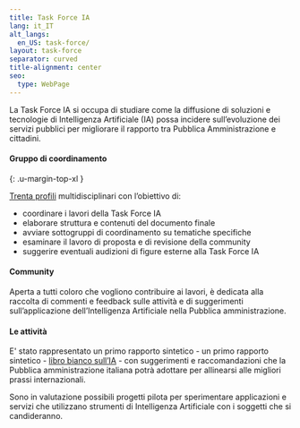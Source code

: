 ```yaml
---
title: Task Force IA
lang: it_IT
alt_langs:
  en_US: task-force/
layout: task-force
separator: curved
title-alignment: center
seo:
  type: WebPage
---
```

La Task Force IA si occupa di studiare come la diffusione di soluzioni e tecnologie di Intelligenza Artificiale (IA) possa incidere sull’evoluzione dei servizi pubblici per migliorare il rapporto tra Pubblica Amministrazione e cittadini.

#### Gruppo di coordinamento
{: .u-margin-top-xl }

[Trenta profili](#coordinamento) multidisciplinari con l’obiettivo di:

- coordinare i lavori della Task Force IA
- elaborare struttura e contenuti del documento finale
- avviare sottogruppi di coordinamento su tematiche specifiche
- esaminare il lavoro di proposta e di revisione della community
- suggerire eventuali audizioni di figure esterne alla Task Force IA

#### Community

Aperta a tutti coloro che vogliono contribuire ai lavori, è dedicata alla raccolta di commenti e feedback sulle attività e di suggerimenti sull’applicazione dell’Intelligenza Artificiale nella Pubblica amministrazione.

#### Le attività
E' stato rappresentato un primo rapporto sintetico - un primo rapporto sintetico - [libro bianco sull’IA](https://ia.italia.it/assets/librobianco.pdf) - con suggerimenti e raccomandazioni che la Pubblica amministrazione italiana potrà adottare per allinearsi alle migliori prassi internazionali.

Sono in valutazione possibili progetti pilota per sperimentare applicazioni e servizi che utilizzano strumenti di Intelligenza Artificiale con i soggetti che si candideranno.
